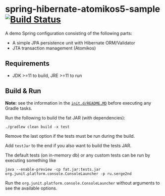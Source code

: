 # spring-hibernate-atomikos5-sample [![Build Status](https://travis-ci.org/serge2nd/spring-hibernate-atomikos5-sample.svg?branch=master)](https://travis-ci.org/serge2nd/spring-hibernate-atomikos5-sample)
A demo Spring configuration consisting of the following parts:
- A simple JPA persistence unit with Hibernate ORM/Validator
- JTA transaction management (Atomikos)

## Requirements
- JDK >=11 to build, JRE >=11 to run

## Build & Run
**Note:** see the information in the [`init.d/README.MD`][100] before executing any Gradle tasks.

Run the following to build the fat JAR (with dependencies):
```shell script
./gradlew clean build -x test
```
Remove the last option if the tests must be run during the build.

Add `testJar` to the end if you also want to build the tests JAR.

The default tests (on in-memory db) or any custom tests can be run by executing something like
```shell script
java --enable-preview -cp fat.jar:tests.jar org.junit.platform.console.ConsoleLauncher -p ru.serge2nd
```
Run the `org.junit.platform.console.ConsoleLauncher` without arguments to see the available options.

[100]: init.d/README.MD
